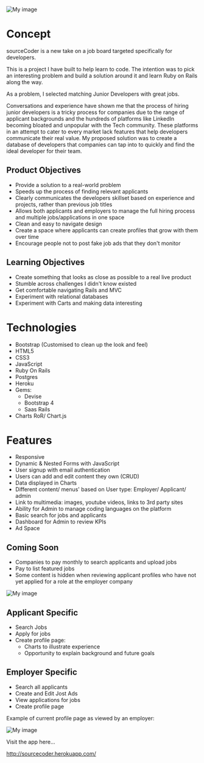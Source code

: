 ![My image](http://mrgrillet.com/wp-content/uploads/2018/03/home-page.png)

# Concept

sourceCoder is a new take on a job board targeted specifically for developers. 

This is a project I have built to help learn to code. The intention was to pick an interesting problem and build a solution around it and learn Ruby on Rails along the way. 

As a problem, I selected matching Junior Developers with great jobs. 

Conversations and experience have shown me that the process of hiring junior developers is a tricky process for companies due to the range of applicant backgrounds and the hundreds of platforms like LinkedIn becoming bloated and unpopular with the Tech community. These platforms in an attempt to cater to every market lack features that help developers communicate their real value. My proposed solution was to create a database of developers that companies can tap into to quickly and find the ideal developer for their team. 

## Product Objectives

* Provide a solution to a real-world problem
* Speeds up the process of finding relevant applicants
* Clearly communicates the developers skillset based on experience and projects, rather than previous job titles
* Allows both applicants and employers to manage the full hiring process and multiple jobs/applications in one space
* Clean and easy to navigate design
* Create a space where applicants can create profiles that grow with them over time
* Encourage people not to post fake job ads that they don't monitor

## Learning Objectives

* Create something that looks as close as possible to a real live product
* Stumble across challenges I didn't know existed
* Get comfortable navigating Rails and MVC
* Experiment with relational databases
* Experiment with Carts and making data interesting

# Technologies

* Bootstrap (Customised to clean up the look and feel)
* HTML5
* CSS3
* JavaScript
* Ruby On Rails
* Postgres
* Heroku
* Gems:
  * Devise
  * Bootstrap 4
  * Saas Rails
* Charts RoR/ Chart.js

# Features

* Responsive
* Dynamic & Nested Forms with JavaScript
* User signup with email authentication
* Users can add and edit content they own (CRUD)
* Data displayed in Charts
* Different content/ menus' based on User type: Employer/ Applicant/ admin
* Link to multimedia: images, youtube videos, links to 3rd party sites
* Ability for Admin to manage coding languages on the platform
* Basic search for jobs and applicants
* Dashboard for Admin to review KPIs
* Ad Space

## Coming Soon

* Companies to pay monthly to search applicants and upload jobs
* Pay to list featured jobs
* Some content is hidden when reviewing applicant profiles who have not yet applied for a role at the employer company

![My image](http://mrgrillet.com/wp-content/uploads/2018/03/job-search.png)

## Applicant Specific

* Search Jobs
* Apply for jobs
* Create profile page:
  * Charts to illustrate experience
  * Opportunity to explain background and future goals

## Employer Specific

* Search all applicants
* Create and Edit Jost Ads
* View applications for jobs
* Create profile page


Example of current profile page as viewed by an employer:

![My image](https://www.dropbox.com/s/1s6ybywsrhst9je/profile%20page.png)


Visit the app here...

http://sourcecoder.herokuapp.com/